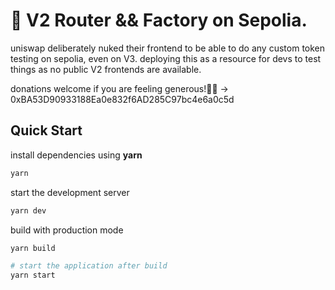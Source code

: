 # 🥞 V2 Router && Factory on Sepolia. 

uniswap deliberately nuked their frontend to be able to do any custom token testing on sepolia, even on V3. deploying this as a resource for devs to test things as no public V2 frontends are available. 

donations welcome if you are feeling generous!🙂🐸 -> 0xBA53D90933188Ea0e832f6AD285C97bc4e6a0c5d

## Quick Start

install dependencies using **yarn**

```sh
yarn
```

start the development server
```sh
yarn dev
```

build with production mode
```sh
yarn build

# start the application after build
yarn start
```
